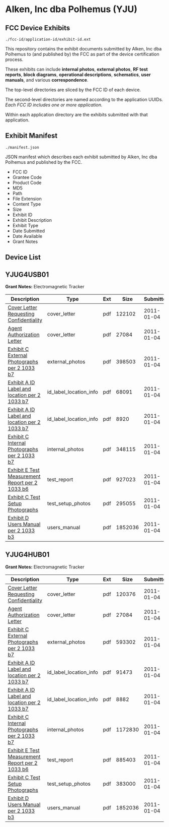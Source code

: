 # Alken, Inc dba Polhemus (YJU)
## FCC Device Exhibits

```
./fcc-id/application-id/exhibit-id.ext
```

This repository contains the exhibit documents submitted by Alken, Inc dba Polhemus to (and published by) the FCC as part of the device certification process.

These exhibits can include **internal photos**, **external photos**, **RF test reports**, **block diagrams**, **operational descriptions**, **schematics**, **user manuals**, and various **correspondence**.

The top-level directories are sliced by the FCC ID of each device.

The second-level directories are named according to the application UUIDs. *Each FCC ID includes one or more application.*

Within each application directory are the exhibits submitted with that application. 

## Exhibit Manifest

```
./manifest.json
```

JSON manifest which describes each exhibit submitted by Alken, Inc dba Polhemus and published by the FCC.

- FCC ID
- Grantee Code
- Product Code
- MD5
- Path
- File Extension
- Content Type
- Size
- Exhibit ID
- Exhibit Description
- Exhibit Type
- Date Submitted
- Date Available
- Grant Notes

## Device List
## YJUG4USB01
**Grant Notes:** Electromagnetic Tracker

| Description | Type | Ext | Size | Submitted | Available |
| ----------- | ---- | --- | ---- | --------- | --------- |
| [Cover Letter Requesting Confidentiality](YJUG4USB01/8217c7426299ddd027c52113d92709f4/1399462.pdf) | cover_letter | pdf | 122102 | 2011-01-04 | 2011-01-04 |
| [Agent Authorization Letter](YJUG4USB01/8217c7426299ddd027c52113d92709f4/1399463.pdf) | cover_letter | pdf | 27084 | 2011-01-04 | 2011-01-04 |
| [Exhibit C External Photographs per 2 1033 b7](YJUG4USB01/8217c7426299ddd027c52113d92709f4/1399457.pdf) | external_photos | pdf | 398503 | 2011-01-04 | 2011-01-04 |
| [Exhibit A ID Label and location per 2 1033 b7](YJUG4USB01/8217c7426299ddd027c52113d92709f4/1399452.pdf) | id_label_location_info | pdf | 68091 | 2011-01-04 | 2011-01-04 |
| [Exhibit A ID Label and location per 2 1033 b7](YJUG4USB01/8217c7426299ddd027c52113d92709f4/1399453.pdf) | id_label_location_info | pdf | 8920 | 2011-01-04 | 2011-01-04 |
| [Exhibit C Internal Photographs per 2 1033 b7](YJUG4USB01/8217c7426299ddd027c52113d92709f4/1399458.pdf) | internal_photos | pdf | 348115 | 2011-01-04 | 2011-01-04 |
| [Exhibit E Test Measurement Report per 2 1033 b6](YJUG4USB01/8217c7426299ddd027c52113d92709f4/1399461.pdf) | test_report | pdf | 927023 | 2011-01-04 | 2011-01-04 |
| [Exhibit C Test Setup Photographs](YJUG4USB01/8217c7426299ddd027c52113d92709f4/1399459.pdf) | test_setup_photos | pdf | 295055 | 2011-01-04 | 2011-01-04 |
| [Exhibit D Users Manual per 2 1033 b3](YJUG4USB01/8217c7426299ddd027c52113d92709f4/1399460.pdf) | users_manual | pdf | 1852036 | 2011-01-04 | 2011-01-04 |
## YJUG4HUB01
**Grant Notes:** Electromagnetic Tracker

| Description | Type | Ext | Size | Submitted | Available |
| ----------- | ---- | --- | ---- | --------- | --------- |
| [Cover Letter Requesting Confidentiality](YJUG4HUB01/e971e1e27c472be9523161f9dfa36b8b/1399475.pdf) | cover_letter | pdf | 120376 | 2011-01-04 | 2011-01-04 |
| [Agent Authorization Letter](YJUG4HUB01/e971e1e27c472be9523161f9dfa36b8b/1399463.pdf) | cover_letter | pdf | 27084 | 2011-01-04 | 2011-01-04 |
| [Exhibit C External Photographs per 2 1033 b7](YJUG4HUB01/e971e1e27c472be9523161f9dfa36b8b/1399470.pdf) | external_photos | pdf | 593302 | 2011-01-04 | 2011-01-04 |
| [Exhibit A ID Label and location per 2 1033 b7](YJUG4HUB01/e971e1e27c472be9523161f9dfa36b8b/1399465.pdf) | id_label_location_info | pdf | 91473 | 2011-01-04 | 2011-01-04 |
| [Exhibit A ID Label and location per 2 1033 b7](YJUG4HUB01/e971e1e27c472be9523161f9dfa36b8b/1399466.pdf) | id_label_location_info | pdf | 8882 | 2011-01-04 | 2011-01-04 |
| [Exhibit C Internal Photographs per 2 1033 b7](YJUG4HUB01/e971e1e27c472be9523161f9dfa36b8b/1399471.pdf) | internal_photos | pdf | 1172830 | 2011-01-04 | 2011-01-04 |
| [Exhibit E Test Measurement Report per 2 1033 b6](YJUG4HUB01/e971e1e27c472be9523161f9dfa36b8b/1399474.pdf) | test_report | pdf | 885403 | 2011-01-04 | 2011-01-04 |
| [Exhibit C Test Setup Photographs](YJUG4HUB01/e971e1e27c472be9523161f9dfa36b8b/1399472.pdf) | test_setup_photos | pdf | 383000 | 2011-01-04 | 2011-01-04 |
| [Exhibit D Users Manual per 2 1033 b3](YJUG4HUB01/e971e1e27c472be9523161f9dfa36b8b/1399460.pdf) | users_manual | pdf | 1852036 | 2011-01-04 | 2011-01-04 |
